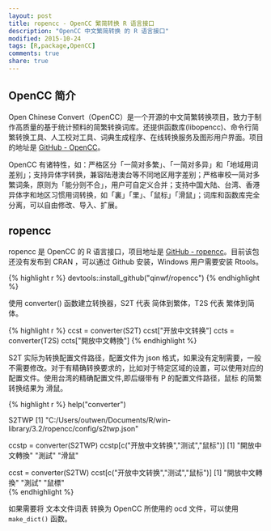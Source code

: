 ```yaml
---
layout: post
title: ropencc - OpenCC 繁简转换 R 语言接口
description: "OpenCC 中文繁简转换 的 R 语言接口"
modified: 2015-10-24
tags: [R,package,OpenCC]
comments: true
share: true
---
```


## OpenCC 简介

Open Chinese Convert（OpenCC）是一个开源的中文简繁转换项目，致力于制作高质量的基于统计预料的简繁转换词库。还提供函数库(libopencc)、命令行简繁转换工具、人工校对工具、词典生成程序、在线转换服务及图形用户界面。项目的地址是 [GitHub - OpenCC]。

OpenCC 有诸特性，如：严格区分「一简对多繁」、「一简对多异」和「地域用词差别」；支持异体字转换，兼容陆港澳台等不同地区用字差别；严格审校一简对多繁词条，原则为「能分则不合」，用户可自定义合并；支持中国大陆、台湾、香港异体字和地区习惯用词转换，如「裏」「里」、「鼠标」「滑鼠」；词库和函数库完全分离，可以自由修改、导入、扩展。


## ropencc

ropencc 是 OpenCC 的 R 语言接口，项目地址是 [GitHub - ropencc]。目前该包还没有发布到 CRAN ，可以通过 Github 安装，Windows 用户需要安装 Rtools。

{% highlight r %}
devtools::install_github("qinwf/ropencc")
{% endhighlight %}

使用 converter() 函数建立转换器，S2T 代表 简体到繁体，T2S 代表 繁体到简体。

{% highlight r %}
ccst = converter(S2T)
ccst["开放中文转换"]
ccts = converter(T2S)
ccts["開放中文轉換"]
{% endhighlight %}

S2T 实际为转换配置文件路径，配置文件为 json 格式，如果没有定制需要，一般不需要修改。对于有精确转换要求的，比如对于特定区域的设置，可以使用对应的配置文件。使用台湾的精确配置文件,即后缀带有 P 的配置文件路径，鼠标 的简繁转换结果为 滑鼠。

{% highlight r %}
help("converter")

S2TWP
[1] "C:/Users/outwen/Documents/R/win-library/3.2/ropencc/config/s2twp.json"

ccstp = converter(S2TWP)
ccstp[c("开放中文转换","测试","鼠标")]
[1] "開放中文轉換" "測試"         "滑鼠"     

ccst = converter(S2TW)
ccst[c("开放中文转换","测试","鼠标")]
[1] "開放中文轉換" "測試"         "鼠標"   
{% endhighlight %}

如果需要将 文本文件词表 转换为 OpenCC 所使用的 ocd 文件，可以使用 `make_dict()` 函数。

[GitHub - OpenCC]:http://opencc.byvoid.com/
[GitHub - ropencc]:https://github.com/qinwf/ropencc


